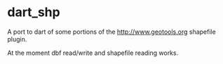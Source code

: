 # dart_shp

A port to dart of some portions of the http://www.geotools.org shapefile plugin.

At the moment dbf read/write and shapefile reading works.

